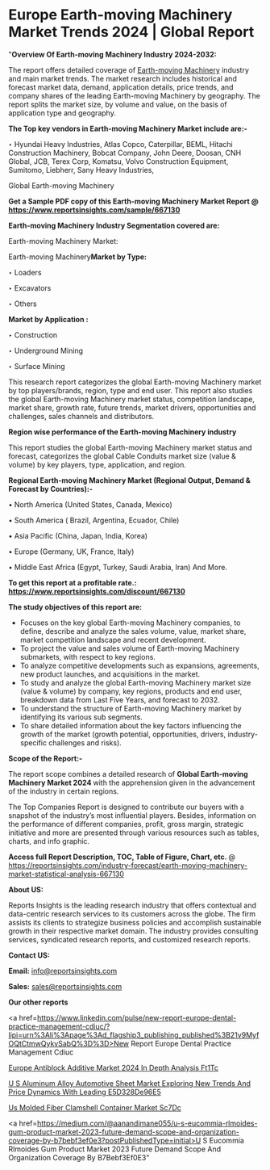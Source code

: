 # Europe Earth-moving Machinery Market Trends 2024 | Global Report

"<strong>Overview Of Earth-moving Machinery Industry 2024-2032:</strong>

The report offers detailed coverage of <a href=https://www.reportsinsights.com/sample/667130>Earth-moving Machinery</a> industry and main market trends. The market research includes historical and forecast market data, demand, application details, price trends, and company shares of the leading Earth-moving Machinery by geography. The report splits the market size, by volume and value, on the basis of application type and geography.

<strong>The Top key vendors in Earth-moving Machinery Market include are:- </strong>

‣ Hyundai Heavy Industries, Atlas Copco, Caterpillar, BEML, Hitachi Construction Machinery, Bobcat Company, John Deere, Doosan, CNH Global, JCB, Terex Corp, Komatsu, Volvo Construction Equipment, Sumitomo, Liebherr, Sany Heavy Industries,

Global Earth-moving Machinery

<strong>Get a Sample PDF copy of this Earth-moving Machinery Market Report </strong><strong>@ <a href=https://www.reportsinsights.com/sample/667130 style=color:#0000ff;>https://www.reportsinsights.com/sample/667130</a> </strong>

<strong>Earth-moving Machinery Industry Segmentation covered are:</strong>

Earth-moving Machinery Market: 

Earth-moving Machinery<strong>Market by Type:</strong>

‣ Loaders

‣ Excavators

‣ Others

<strong>Market by Application :</strong>

‣ Construction

‣ Underground Mining

‣ Surface Mining

This research report categorizes the global Earth-moving Machinery market by top players/brands, region, type and end user. This report also studies the global Earth-moving Machinery market status, competition landscape, market share, growth rate, future trends, market drivers, opportunities and challenges, sales channels and distributors.

<strong>Region wise performance of the Earth-moving Machinery industry</strong><strong> </strong>

This report studies the global Earth-moving Machinery market status and forecast, categorizes the global Cable Conduits market size (value &amp; volume) by key players, type, application, and region. 

<strong>Regional Earth-moving Machinery Market (Regional Output, Demand &amp; Forecast by Countries):-</strong>

• North America (United States, Canada, Mexico)

• South America ( Brazil, Argentina, Ecuador, Chile)

• Asia Pacific (China, Japan, India, Korea)

• Europe (Germany, UK, France, Italy)

• Middle East Africa (Egypt, Turkey, Saudi Arabia, Iran) And More.

<strong>To get this report at a profitable rate.: <a href=https://www.reportsinsights.com/discount/667130 style=color:#0000ff;>https://www.reportsinsights.com/discount/667130</a></strong>

<strong>The study objectives of this report are:</strong>
<ul>
  <li>Focuses on the key global Earth-moving Machinery companies, to define, describe and analyze the sales volume, value, market share, market competition landscape and recent development.</li>
  <li>To project the value and sales volume of Earth-moving Machinery submarkets, with respect to key regions.</li>
  <li>To analyze competitive developments such as expansions, agreements, new product launches, and acquisitions in the market.</li>
  <li>To study and analyze the global Earth-moving Machinery market size (value &amp; volume) by company, key regions, products and end user, breakdown data from Last Five Years, and forecast to 2032.</li>
  <li>To understand the structure of Earth-moving Machinery market by identifying its various sub segments.</li>
  <li>To share detailed information about the key factors influencing the growth of the market (growth potential, opportunities, drivers, industry-specific challenges and risks).</li>
</ul>
<strong>Scope of the Report:-</strong><strong> </strong>

The report scope combines a detailed research of <strong>Global Earth-moving Machinery Market 2024 </strong>with the apprehension given in the advancement of the industry in certain regions.

The Top Companies Report is designed to contribute our buyers with a snapshot of the industry’s most influential players. Besides, information on the performance of different companies, profit, gross margin, strategic initiative and more are presented through various resources such as tables, charts, and info graphic.

<strong>Access full Report Description, TOC, Table of Figure, Chart, etc. </strong>@   <a href=https://reportsinsights.com/industry-forecast/earth-moving-machinery-market-statistical-analysis-667130 style=color:#0000ff;>https://reportsinsights.com/industry-forecast/earth-moving-machinery-market-statistical-analysis-667130</a>

<strong>About US:</strong>

Reports Insights is the leading research industry that offers contextual and data-centric research services to its customers across the globe. The firm assists its clients to strategize business policies and accomplish sustainable growth in their respective market domain. The industry provides consulting services, syndicated research reports, and customized research reports.

<strong>Contact US:</strong>

<p class=""""><b>Email:</b> <a href=mailto:info@reportsinsights.com>info@reportsinsights.com</a></p>
<p class=""""><b>Sales:</b> <a href=mailto:sales@reportsinsights.com>sales@reportsinsights.com</a></p>

<strong>Our other reports</strong>

<a href=https://www.linkedin.com/pulse/new-report-europe-dental-practice-management-cdiuc/?lipi=urn%3Ali%3Apage%3Ad_flagship3_publishing_published%3B21v9MyfOQtCtmwQykvSabQ%3D%3D>New Report Europe Dental Practice Management Cdiuc</a>

<a href=https://www.linkedin.com/pulse/europe-antiblock-additive-market-2024-in-depth-analysis-ft1tc/>Europe Antiblock Additive Market 2024 In Depth Analysis Ft1Tc</a>

<a href=https://medium.com/@akitotamura255/u-s-aluminum-alloy-automotive-sheet-market-exploring-new-trends-and-price-dynamics-with-leading-e5d328de96e5>U S Aluminum Alloy Automotive Sheet Market Exploring New Trends And Price Dynamics With Leading E5D328De96E5</a>

<a href=https://www.linkedin.com/pulse/us-molded-fiber-clamshell-container-market-sc7dc/>Us Molded Fiber Clamshell Container Market Sc7Dc</a>

<a href=https://medium.com/@aanandimane055/u-s-eucommia-rlmoides-gum-product-market-2023-future-demand-scope-and-organization-coverage-by-b7bebf3ef0e3?postPublishedType=initial>U S Eucommia Rlmoides Gum Product Market 2023 Future Demand Scope And Organization Coverage By B7Bebf3Ef0E3</a>"
